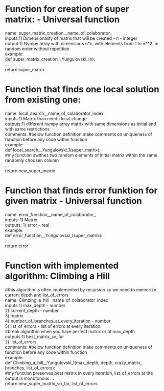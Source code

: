# Function for creation of super matrix: - Universal function  
name: super_matrix_creation__name_of_colaborator_  
inputs:1) Dimensionality of matrix that will be created - n - integer  
output:1) Nympy array with dimensions n*n, with elements from 1 to n**2, in random order without repetition   
example:  
def super_matrix_creation__Yungulovski_(n):  
    ...  
    return super_matrix  
  
# Function that finds one local solution from existing one:  
name: local_search__name_of_colaborator_index  
inputs:1) Matrix than needs local change  
outputs:1) different numpy array matrix with same dimensions as initial and with same restrictions  
comments: #below function definition make comments on uniqueness of function before any code within function  
example:  
def local_search__Yungulovski_1(super_matrix):  
#my function swithes two random elements of initial matrix within the same randomly choosen column  
...  
return new_super_matrix  
  
# Function that finds error funktion for given matrix - Universal function  
name: error_function__name_of_colaborator_  
inputs: 1) Matrix  
outputs: 1) error - real  
example:  
def error_function__Yungulovski_(super_matrix):  
...  
return error  
  
# Function with implemented algorithm: Climbing a Hill  
#this algorithm is often implemented by recursion so we need to memorize current depth and list_of_errors  
name: Climbing_a_hill__name_of_colaborator_index  
inputs:1) max_depth - number  
2) current_depth - number  
3) matrix  
4) number_of_branches_at_every_iteration - number  
5) list_of_errors - list of errors at every iteration   
#break algorithm when you have perfect matrix or at max_depth  
outputs:1) best_matrix_so_far  
2) list_of_errors  
comments: #below function definition make comments on uniqueness of function before any code within function  
example:  
def Climbing_a_hill__Yungulovski_1(max_depth, depth, crazy_matrix, branches, list_of_errors):  
#my function preserves best matrix in every iteration, list_of_errors at the output is monotonous
...  
return new_super_matrix_so_far, list_of_errors    
  
#  
  
  



    
        
